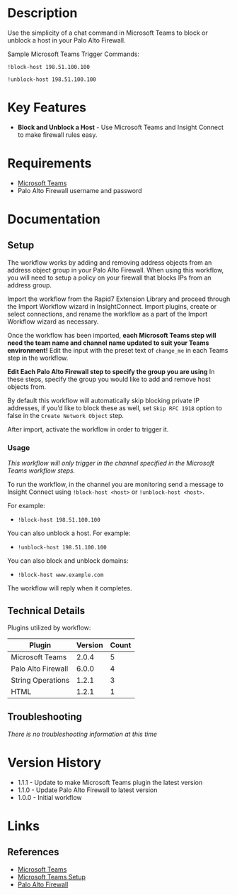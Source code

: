 # Description

Use the simplicity of a chat command in Microsoft Teams to block or unblock a host in your Palo Alto Firewall.

Sample Microsoft Teams Trigger Commands:

`!block-host 198.51.100.100`

`!unblock-host 198.51.100.100`

# Key Features

* **Block and Unblock a Host** - Use Microsoft Teams and Insight Connect to make firewall rules easy. 

# Requirements

* [Microsoft Teams](https://insightconnect.help.rapid7.com/docs/microsoft-teams)
* Palo Alto Firewall username and password

# Documentation

## Setup

The workflow works by adding and removing address objects from an address object group in your Palo Alto Firewall. When using this workflow, you will need to setup a policy on your firewall that blocks IPs from an address group. 

Import the workflow from the Rapid7 Extension Library and proceed through the Import Workflow wizard in InsightConnect. Import plugins, create or select connections, and rename the workflow as a part of the Import Workflow wizard as necessary.

Once the workflow has been imported, **each Microsoft Teams step will need the team name and channel name updated to suit your Teams environment!** Edit the input with the preset text of `change_me` in each Teams step in the workflow.

**Edit Each Palo Alto Firewall step to specify the group you are using** In these steps, specify the group you would like to add and remove host objects from. 

By default this workflow will automatically skip blocking private IP addresses, if you’d like to block these as well, set `Skip RFC 1918` option to false in the `Create Network Object` step.

After import, activate the workflow in order to trigger it.

### Usage

*This workflow will only trigger in the channel specified in the Microsoft Teams workflow steps.*

To run the workflow, in the channel you are monitoring send a message to Insight Connect using `!block-host <host>` or `!unblock-host <host>`.

For example:
* `!block-host 198.51.100.100`

You can also unblock a host. For example: 
* `!unblock-host 198.51.100.100`

You can also block and unblock domains:
* `!block-host www.example.com`

The workflow will reply when it completes.

## Technical Details

Plugins utilized by workflow:

|Plugin|Version|Count|
|----|----|--------|
|Microsoft Teams|2.0.4|5|
|Palo Alto Firewall|6.0.0|4|
|String Operations|1.2.1|3|
|HTML|1.2.1|1|


## Troubleshooting

_There is no troubleshooting information at this time_

# Version History

* 1.1.1 - Update to make Microsoft Teams plugin the latest version
* 1.1.0 - Update Palo Alto Firewall to latest version
* 1.0.0 - Initial workflow

# Links

## References

* [Microsoft Teams](https://teams.microsoft.com)
* [Microsoft Teams Setup](https://insightconnect.help.rapid7.com/docs/microsoft-teams)
* [Palo Alto Firewall](https://www.paloaltonetworks.com/)
